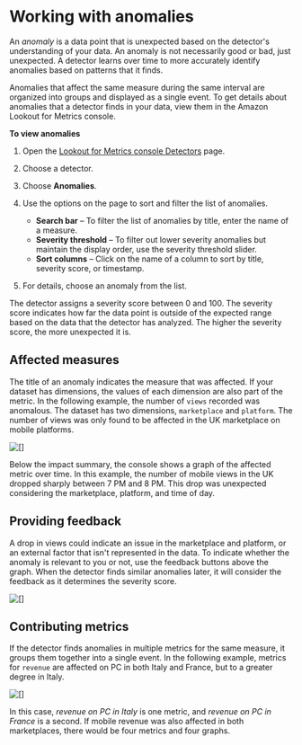 # Working with anomalies<a name="detectors-anomalies"></a>

An *anomaly* is a data point that is unexpected based on the detector's understanding of your data\. An anomaly is not necessarily good or bad, just unexpected\. A detector learns over time to more accurately identify anomalies based on patterns that it finds\.

Anomalies that affect the same measure during the same interval are organized into groups and displayed as a single event\. To get details about anomalies that a detector finds in your data, view them in the Amazon Lookout for Metrics console\.

**To view anomalies**

1. Open the [Lookout for Metrics console Detectors](https://console.aws.amazon.com//lookoutmetrics/home#detectors) page\.

1. Choose a detector\.

1. Choose **Anomalies**\.

1. Use the options on the page to sort and filter the list of anomalies\.
   + **Search bar** – To filter the list of anomalies by title, enter the name of a measure\.
   + **Severity threshold** – To filter out lower severity anomalies but maintain the display order, use the severity threshold slider\.
   + **Sort columns** – Click on the name of a column to sort by title, severity score, or timestamp\.

1. For details, choose an anomaly from the list\.

The detector assigns a severity score between 0 and 100\. The severity score indicates how far the data point is outside of the expected range based on the data that the detector has analyzed\. The higher the severity score, the more unexpected it is\.

## Affected measures<a name="detectors-anomalies-impact"></a>

The title of an anomaly indicates the measure that was affected\. If your dataset has dimensions, the values of each dimension are also part of the metric\. In the following example, the number of `views` recorded was anomalous\. The dataset has two dimensions, `marketplace` and `platform`\. The number of views was only found to be affected in the UK marketplace on mobile platforms\.

![\[\]](http://docs.aws.amazon.com/lookoutmetrics/latest/dev/images/anomaly-overview.png)

Below the impact summary, the console shows a graph of the affected metric over time\. In this example, the number of mobile views in the UK dropped sharply between 7 PM and 8 PM\. This drop was unexpected considering the marketplace, platform, and time of day\.

## Providing feedback<a name="detectors-anomalies-feedback"></a>

A drop in views could indicate an issue in the marketplace and platform, or an external factor that isn't represented in the data\. To indicate whether the anomaly is relevant to you or not, use the feedback buttons above the graph\. When the detector finds similar anomalies later, it will consider the feedback as it determines the severity score\.

![\[\]](http://docs.aws.amazon.com/lookoutmetrics/latest/dev/images/anomaly-impact.png)

## Contributing metrics<a name="detectors-anomalies-contribution"></a>

If the detector finds anomalies in multiple metrics for the same measure, it groups them together into a single event\. In the following example, metrics for `revenue` are affected on PC in both Italy and France, but to a greater degree in Italy\.

![\[\]](http://docs.aws.amazon.com/lookoutmetrics/latest/dev/images/anomaly-contribution.png)

In this case, *revenue on PC in Italy* is one metric, and *revenue on PC in France* is a second\. If mobile revenue was also affected in both marketplaces, there would be four metrics and four graphs\.
